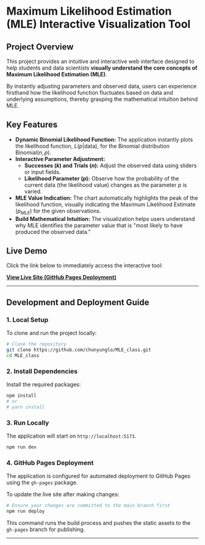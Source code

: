 # Maximum Likelihood Estimation (MLE) Interactive Visualization Tool

## Project Overview

This project provides an intuitive and interactive web interface designed to help students and data scientists **visually understand the core concepts of Maximum Likelihood Estimation (MLE)**.

By instantly adjusting parameters and observed data, users can experience firsthand how the likelihood function fluctuates based on data and underlying assumptions, thereby grasping the mathematical intuition behind MLE.

## Key Features

  * **Dynamic Binomial Likelihood Function:**
    The application instantly plots the likelihood function, $L(p|\text{data})$, for the Binomial distribution $\text{Binomial}(n, p)$.
  * **Interactive Parameter Adjustment:**
      * **Successes ($k$) and Trials ($n$):** Adjust the observed data using sliders or input fields.
      * **Likelihood Parameter ($p$):** Observe how the probability of the current data (the likelihood value) changes as the parameter $p$ is varied.
  * **MLE Value Indication:**
    The chart automatically highlights the peak of the likelihood function, visually indicating the Maximum Likelihood Estimate ($p_{MLE}$) for the given observations.
  * **Build Mathematical Intuition:** The visualization helps users understand why MLE identifies the parameter value that is "most likely to have produced the observed data."

## Live Demo

Click the link below to immediately access the interactive tool:

**[View Live Site (GitHub Pages Deployment)](https://chunyunglo.github.io/MLE_class/)**

-----

## Development and Deployment Guide

### 1\. Local Setup

To clone and run the project locally:

```bash
# Clone the repository
git clone https://github.com/chunyunglo/MLE_class.git
cd MLE_class
```

### 2\. Install Dependencies

Install the required packages:

```bash
npm install
# or
# yarn install
```

### 3\. Run Locally

The application will start on `http://localhost:5173`.

```bash
npm run dev
```

### 4\. GitHub Pages Deployment

The application is configured for automated deployment to GitHub Pages using the `gh-pages` package.

To update the live site after making changes:

```bash
# Ensure your changes are committed to the main branch first
npm run deploy 
```

This command runs the build process and pushes the static assets to the `gh-pages` branch for publishing.

-----
